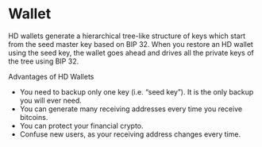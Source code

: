 # Wallet

HD wallets generate a hierarchical tree-like structure of keys which start from the seed master key based on BIP 32. When you restore an HD wallet using the seed key, the wallet goes ahead and drives all the private keys of the tree using BIP 32.

Advantages of HD Wallets

- You need to backup only one key (i.e. “seed key”). It is the only backup you will ever need.
- You can generate many receiving addresses every time you receive bitcoins.
- You can protect your financial crypto.
- Confuse new users, as your receiving address changes every time.